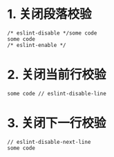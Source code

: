 # 1. 关闭段落校验
```
/* eslint-disable */some code
some code
/* eslint-enable */
```
# 2. 关闭当前行校验
```
some code // eslint-disable-line
```
# 3. 关闭下一行校验
```
// eslint-disable-next-line
some code
```